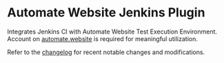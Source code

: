 # Automate Website Jenkins Plugin
Integrates Jenkins CI with Automate Website Test Execution Environment.
Account on [automate.website] is required for meaningful utilization.

Refer to the [changelog] for recent notable changes and modifications.

[automate.website]: https://automate.website
[changelog]: CHANGELOG.md